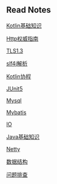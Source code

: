 ## Read Notes

[Kotlin基础知识](KotlinBasic.md)
<br>

[Http权威指南](HTTPTheDefinitiveGuide.md)
<br>

[TLS1.3](TLS1_3.md)
<br>

[slf4j解析](Logging.md)
<br>

[Kotlin协程](Coroutine.md)
<br>

[JUnit5](JUnit5.md)
<br>

[Mysql](Mysql.md)
<br>

[Mybatis](Mybatis.md)
<br>

[IO](IO.md)
<br>

[Java基础知识](JavaBasic.md)
<br>

[Netty](Netty.md)
<br>

[数据结构](DataStructure.md)
<br>

[问题排查](TroubleShoot.md)
<br>
